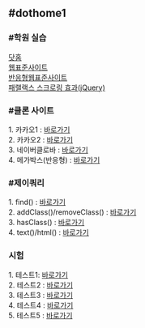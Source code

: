 <h2>#dothome1</h2>
<h3>#학원 실습</h3>
<a href = "https://chohyunjung0107.github.io/dothome1/index.html">닷홈</a><br>
<a href = "https://chohyunjung0107.github.io/dothome1/webstandard/index.html">웹표준사이트</a><br>
<a href = "https://chohyunjung0107.github.io/dothome1/responsive/index.html">반응형웹표준사이트</a><br>
<a href = "https://chohyunjung0107.github.io/dothome1/effect/parallax01-jquery.html">패랠랙스 스크로링 효과(jQuery)</a><br>


<h3>#클론 사이트<br></h3>
1. 카카오1 : <a href = "https://chohyunjung0107.github.io/dothome1/test/test08.html">바로가기</a><br>
2. 카카오2 : <a href = "https://chohyunjung0107.github.io/dothome1/test/test8-1.html">바로가기</a><br>
3. 네이버클로바 : <a href = "https://chohyunjung0107.github.io/dothome1/test/201117.html">바로가기</a><br>
4. 메가박스(반응형) : <a href = "https://chohyunjung0107.github.io/dothome1/mega/index05.html">바로가기</a><br>

<h3>#제이쿼리 <br></h3>
1. find() : <a href = "https://chohyunjung0107.github.io/dothome1/jQuery/jq04_find2.html">바로가기</a><br>
2. addClass()/removeClass() : <a href = "https://chohyunjung0107.github.io/dothome1/jQuery/jq06_addClass2.html">바로가기</a><br>
3. hasClass() : <a href = "https://chohyunjung0107.github.io/dothome1/jQuery/jq07_hasClass.html">바로가기</a><br>
4. text()/html() : <a href = "https://chohyunjung0107.github.io/dothome1/jQuery/jq08_text.html">바로가기</a><br>

<h3>시험</h3>
1. 테스트1: <a href = "https://chohyunjung0107.github.io/dothome1/test/test09-1.html">바로가기</a><br>
2. 테스트2 : <a href = "https://chohyunjung0107.github.io/dothome1/test/test09-2.html">바로가기</a><br>
3. 테스트3 : <a href = "https://chohyunjung0107.github.io/dothome1/test/test09-3.html">바로가기</a><br>
4. 테스트4 : <a href = "https://chohyunjung0107.github.io/dothome1/test/test09-4.html">바로가기</a><br>
5. 테스트5 : <a href = "https://chohyunjung0107.github.io/dothome1/test/test09-5.html">바로가기</a><br>

